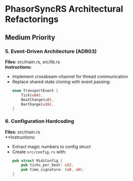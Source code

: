 # PhasorSyncRS Architectural Refactorings


## Medium Priority

### 5. Event-Driven Architecture (ADR03)
**Files:** src/main.rs, src/lib.rs  
**Instructions:**
- Implement crossbeam-channel for thread communication
- Replace shared state cloning with event passing:
  ```rust
  enum TransportEvent {
      Tick(u64),
      BeatChange(u8),
      BarChange(u16),
  }
  ```

### 6. Configuration Hardcoding
**Files:** src/main.rs  
**Instructions:
- Extract magic numbers to config struct
- Create `src/config.rs` with:
  ```rust
  pub struct MidiConfig {
      pub ticks_per_beat: u32,
      pub time_signature: (u8, u8),
  }